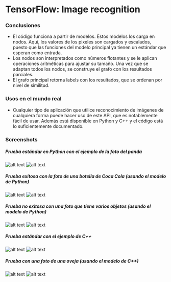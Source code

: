 # TensorFlow: Image recognition

### Conclusiones
* El código funciona a partir de modelos. Estos modelos los carga en nodos. Aquí, los valores de los pixeles son cargados y escalados, puesto que las funciones del modelo principal ya tienen un estándar que esperan como entrada.
* Los nodos son interpretados como números flotantes y se le aplican operaciones aritméticas para ajustar su tamaño. Una vez que se adaptan todos los nodos, se construye el grafo con los resultados parciales.
* El grafo principal retorna labels con los resultados, que se ordenan por nivel de similitud.

### Usos en el mundo real
* Cualquier tipo de aplicación que utilice reconocimiento de imágenes de cualquiera forma puede hacer uso de este API, que es notablemente fácil de usar. Además está disponible en Python y C++ y el código está lo suficientemente documentado.

### Screenshots
##### Prueba estándar en Python con el ejemplo de la foto del panda
![alt text](https://www.tensorflow.org/images/cropped_panda.jpg)
![alt text](http://image.ibb.co/fixrOG/Screen_Shot_2017_11_07_at_4_42_17_PM.png)

##### Prueba exitosa con la foto de una botella de Coca Cola (usando el modelo de Python)
![alt text](https://image.ibb.co/fwMBLw/Coke.jpg)
![alt text](https://image.ibb.co/n9DQfw/Screen_Shot_2017_11_05_at_5_58_24_PM.png)

##### Prueba no exitosa con una foto que tiene varios objetos (usando el modelo de Python)
![alt text](http://image.ibb.co/khf0Hb/Homemade_Dynamite.jpg)
![alt text](http://image.ibb.co/dLLNVw/Screen_Shot_2017_11_07_at_4_47_02_PM.png)

##### Prueba estándar con el ejemplo de C++
![alt text](https://www.tensorflow.org/images/grace_hopper.jpg)
![alt text](http://image.ibb.co/cWawSb/Screen_Shot_2017_11_11_at_9_03_33_AM.png)

##### Prueba con una foto de una oveja (usando el modelo de C++)
![alt text](http://cdn.images.express.co.uk/img/dynamic/109/590x/Lamb-in-the-grass-567099.jpg)
![alt text](http://image.ibb.co/fsZvLw/Screen_Shot_2017_11_11_at_9_34_53_AM.png)